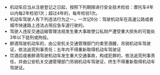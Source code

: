 - 机动车应当从注册登记之日起，按照下列期限进行安全技术检验：摩托车4年以内每2年检验1次；超过4年的，每年检验1次。
- 机动车驾驶人有下列违法行为之一，一次记6分：驾驶机动车在高速公路或者城市快速路上违法占用应急车道行驶的。
- 驾驶人违反交通运输管理法规发生重大事故使公私财产遭受重大损失的可能处3年以下徒刑或拘役。
- 醉酒驾驶机动车的，由公安机关交通管理部门约束至酒醒，吊销机动车驾驶证，依法追究刑事责任；五年内不得重新取得机动车驾驶证
- 饮酒后或者醉酒驾驶机动车发生重大交通事故，构成犯罪的，依法追究刑事责任，并由公安机关交通管理部门吊销机动车驾驶证，终生不得重新取得机动车驾驶证。
